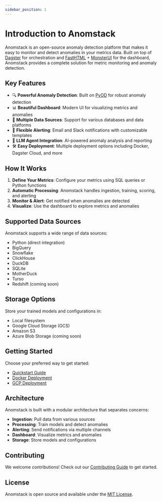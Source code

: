 ```yaml
---
sidebar_position: 1
---
```


# Introduction to Anomstack

Anomstack is an open-source anomaly detection platform that makes it easy to monitor and detect anomalies in your metrics data. Built on top of [Dagster](https://dagster.io/) for orchestration and [FastHTML](https://fastht.ml/) + [MonsterUI](https://github.com/AnswerDotAI/MonsterUI) for the dashboard, Anomstack provides a complete solution for metric monitoring and anomaly detection.

## Key Features

- 🔍 **Powerful Anomaly Detection**: Built on [PyOD](https://pyod.readthedocs.io/en/latest/) for robust anomaly detection
- 📊 **Beautiful Dashboard**: Modern UI for visualizing metrics and anomalies
- 🔌 **Multiple Data Sources**: Support for various databases and data platforms
- 🔔 **Flexible Alerting**: Email and Slack notifications with customizable templates
- 🤖 **LLM Agent Integration**: AI-powered anomaly analysis and reporting
- 🛠️ **Easy Deployment**: Multiple deployment options including Docker, Dagster Cloud, and more

## How It Works

1. **Define Your Metrics**: Configure your metrics using SQL queries or Python functions
2. **Automatic Processing**: Anomstack handles ingestion, training, scoring, and alerting
3. **Monitor & Alert**: Get notified when anomalies are detected
4. **Visualize**: Use the dashboard to explore metrics and anomalies

## Supported Data Sources

Anomstack supports a wide range of data sources:

- Python (direct integration)
- BigQuery
- Snowflake
- ClickHouse
- DuckDB
- SQLite
- MotherDuck
- Turso
- Redshift (coming soon)

## Storage Options

Store your trained models and configurations in:

- Local filesystem
- Google Cloud Storage (GCS)
- Amazon S3
- Azure Blob Storage (coming soon)

## Getting Started

Choose your preferred way to get started:

- [Quickstart Guide](quickstart)
- [Docker Deployment](deployment/docker)
- [GCP Deployment](deployment/gcp)

## Architecture

Anomstack is built with a modular architecture that separates concerns:

- **Ingestion**: Pull data from various sources
- **Processing**: Train models and detect anomalies
- **Alerting**: Send notifications via multiple channels
- **Dashboard**: Visualize metrics and anomalies
- **Storage**: Store models and configurations

## Contributing

We welcome contributions! Check out our [Contributing Guide](https://github.com/andrewm4894/anomstack/blob/main/CONTRIBUTING.md) to get started.

## License

Anomstack is open source and available under the [MIT License](https://github.com/andrewm4894/anomstack/blob/main/LICENSE).
